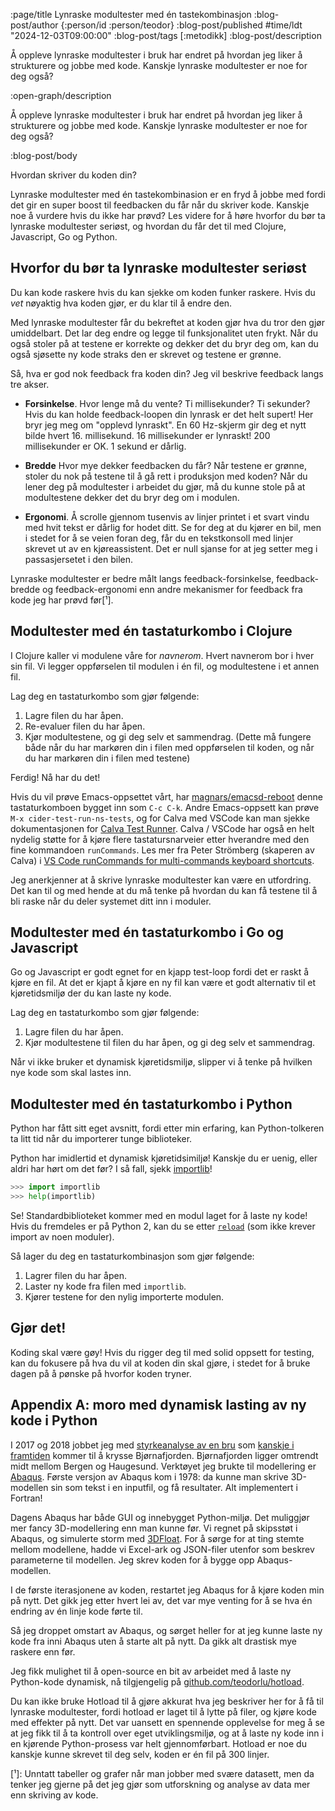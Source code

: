 :page/title Lynraske modultester med én tastekombinasjon
:blog-post/author {:person/id :person/teodor}
:blog-post/published #time/ldt "2024-12-03T09:00:00"
:blog-post/tags [:metodikk]
:blog-post/description

Å oppleve lynraske modultester i bruk har endret på hvordan jeg liker å strukturere og jobbe med kode.
Kanskje lynraske modultester er noe for deg også?

:open-graph/description

Å oppleve lynraske modultester i bruk har endret på hvordan jeg liker å strukturere og jobbe med kode.
Kanskje lynraske modultester er noe for deg også?

:blog-post/body

Hvordan skriver du koden din?

Lynraske modultester med én tastekombinasion er en fryd å jobbe med fordi det gir en super boost til feedbacken du får når du skriver kode.
Kanskje noe å vurdere hvis du ikke har prøvd?
Les videre for å høre hvorfor du bør ta lynraske modultester seriøst, og hvordan du får det til med Clojure, Javascript, Go og Python.

## Hvorfor du bør ta lynraske modultester seriøst

Du kan kode raskere hvis du kan sjekke om koden funker raskere.
Hvis du _vet_ nøyaktig hva koden gjør, er du klar til å endre den.

Med lynraske modultester får du bekreftet at koden gjør hva du tror den gjør
umiddelbart.
Det lar deg endre og legge til funksjonalitet uten frykt.
Når du også stoler på at testene er korrekte og dekker det du bryr deg om, kan
du også sjøsette ny kode straks den er skrevet og testene er grønne.

Så, hva er god nok feedback fra koden din?
Jeg vil beskrive feedback langs tre akser.

- **Forsinkelse**.
  Hvor lenge må du vente?
  Ti millisekunder? Ti sekunder?
  Hvis du kan holde feedback-loopen din lynrask er det helt supert!
  Her bryr jeg meg om "opplevd lynraskt".
  En 60 Hz-skjerm gir deg et nytt bilde hvert 16. millisekund.
  16 millisekunder er lynraskt!
  200 millisekunder er OK.
  1 sekund er dårlig.

- **Bredde**
  Hvor mye dekker feedbacken du får?
  Når testene er grønne, stoler du nok på testene til å gå rett i produksjon med
  koden?
  Når du lener deg på modultester i arbeidet du gjør, må du kunne stole på at
  modultestene dekker det du bryr deg om i modulen.

- **Ergonomi**.
  Å scrolle gjennom tusenvis av linjer printet i et svart vindu med hvit tekst er dårlig for hodet ditt.
  Se for deg at du kjører en bil, men i stedet for å se veien foran deg, får du
  en tekstkonsoll med linjer skrevet ut av en kjøreassistent.
  Det er null sjanse for at jeg setter meg i passasjersetet i den bilen.

Lynraske modultester er bedre målt langs feedback-forsinkelse, feedback-bredde
og feedback-ergonomi enn andre mekanismer for feedback fra kode jeg har prøvd
før[¹].

## Modultester med én tastaturkombo i Clojure

I Clojure kaller vi modulene våre for _navnerom_.
Hvert navnerom bor i hver sin fil.
Vi legger oppførselen til modulen i én fil, og modultestene i et annen fil.

Lag deg en tastaturkombo som gjør følgende:

1. Lagre filen du har åpen.
2. Re-evaluer filen du har åpen.
3. Kjør modultestene, og gi deg selv et sammendrag.
   (Dette må fungere både når du har markøren din i filen med oppførselen til
   koden, og når du har markøren din i filen med testene)

Ferdig!
Nå har du det!

Hvis du vil prøve Emacs-oppsettet vårt, har [magnars/emacsd-reboot] denne tastaturkomboen bygget inn som `C-c C-k`.
Andre Emacs-oppsett kan prøve `M-x cider-test-run-ns-tests`, og for Calva med VSCode kan man sjekke dokumentasjonen for [Calva Test Runner].
Calva / VSCode har også en helt nydelig støtte for å kjøre flere tastatursnarveier etter hverandre med den fine kommandoen `runCommands`.
Les mer fra Peter Strömberg (skaperen av Calva) i [VS Code runCommands for multi-commands keyboard shortcuts].

[magnars/emacsd-reboot]: https://github.com/magnars/emacsd-reboot
[Calva Test Runner]: https://calva.io/test-runner
[VS Code runCommands for multi-commands keyboard shortcuts]: https://blog.agical.se/en/posts/vs-code-runcommands-for-multi-commands-keyboard-shortcuts/

Jeg anerkjenner at å skrive lynraske modultester kan være en utfordring.
Det kan til og med hende at du må tenke på hvordan du kan få testene til å bli
raske når du deler systemet ditt inn i moduler.

## Modultester med én tastaturkombo i Go og Javascript

Go og Javascript er godt egnet for en kjapp test-loop fordi det er raskt å kjøre
en fil.
At det er kjapt å kjøre en ny fil kan være et godt alternativ til et
kjøretidsmiljø der du kan laste ny kode.

Lag deg en tastaturkombo som gjør følgende:

1. Lagre filen du har åpen.
2. Kjør modultestene til filen du har åpen, og gi deg selv et sammendrag.

Når vi ikke bruker et dynamisk kjøretidsmiljø, slipper vi å tenke på hvilken nye
kode som skal lastes inn.

## Modultester med én tastaturkombo i Python

Python har fått sitt eget avsnitt, fordi etter min erfaring, kan Python-tolkeren
ta litt tid når du importerer tunge biblioteker.

Python har imidlertid et dynamisk kjøretidsimiljø!
Kanskje du er uenig, eller aldri har hørt om det før?
I så fall, sjekk [importlib]!

[importlib]: https://docs.python.org/3/library/importlib.html

```python
>>> import importlib
>>> help(importlib)
```

Se!
Standardbiblioteket kommer med en modul laget for å laste ny kode!
Hvis du fremdeles er på Python 2, kan du se etter [`reload`] (som ikke krever
import av noen moduler).

[`reload`]: https://docs.python.org/2.7/library/functions.html#reload

Så lager du deg en tastaturkombinasjon som gjør følgende:

1. Lagrer filen du har åpen.
2. Laster ny kode fra filen med `importlib`.
3. Kjører testene for den nylig importerte modulen.

## Gjør det!

Koding skal være gøy!
Hvis du rigger deg til med solid oppsett for testing, kan du fokusere på hva du
vil at koden din skal gjøre, i stedet for å bruke dagen på å pønske på hvorfor
koden tryner.

## Appendix A: moro med dynamisk lasting av ny kode i Python

I 2017 og 2018 jobbet jeg med [styrkeanalyse av en bru] som [kanskje i framtiden]
kommer til å krysse Bjørnafjorden.
Bjørnafjorden ligger omtrendt midt mellom Bergen og Haugesund.
Verktøyet jeg brukte til modellering er [Abaqus].
Første versjon av Abaqus kom i 1978: da kunne man skrive 3D-modellen sin som tekst i en inputfil, og få resultater.
Alt implementert i Fortran!

[styrkeanalyse av en bru]: https://www.vegvesen.no/globalassets/vegprosjekter/utbygging/e39stordos/vedlegg/sbj-30-c3-nor-90-re-100-summary-report-rev-0.pdf?v=499082
[kanskje i framtiden]: https://www.vegvesen.no/vegprosjekter/europaveg/e39stordos/fjordkryssing-bjornafjorden/

Dagens Abaqus har både GUI og innebygget Python-miljø.
Det muliggjør mer fancy 3D-modellering enn man kunne før.
Vi regnet på skipsstøt i Abaqus, og simulerte storm med [3DFloat].
For å sørge for at ting stemte mellom modellene, hadde vi Excel-ark og
JSON-filer utenfor som beskrev parameterne til modellen.
Jeg skrev koden for å bygge opp Abaqus-modellen.

I de første iterasjonene av koden, restartet jeg Abaqus for å kjøre koden min på
nytt.
Det gikk jeg etter hvert lei av, det var mye venting for å se hva én endring av
én linje kode førte til.

Så jeg droppet omstart av Abaqus, og sørget heller for at jeg kunne laste ny
kode fra inni Abaqus uten å starte alt på nytt.
Da gikk alt drastisk mye raskere enn før.

Jeg fikk mulighet til å open-source en bit av arbeidet med å laste ny
Python-kode dynamisk, nå tilgjengelig på [github.com/teodorlu/hotload].

Du kan ikke bruke Hotload til å gjøre akkurat hva jeg beskriver her for å få til
lynraske modultester, fordi hotload er laget til å lytte på filer, og kjøre kode med effekter på nytt.
Det var uansett en spennende opplevelse for meg å se at jeg fikk til å ta
kontroll over eget utviklingsmiljø, og at å laste ny kode inn i en kjørende
Python-prosess var helt gjennomførbart.
Hotload er noe du kanskje kunne skrevet til deg selv, koden er én fil på 300 linjer.

[3DFloat]: https://ife.no/en/service/3dfloat/
[Abaqus]: https://en.wikipedia.org/wiki/Abaqus
[github.com/teodorlu/hotload]: https://github.com/teodorlu/hotload

[¹]: Unntatt tabeller og grafer når man jobber med svære datasett, men da
     tenker jeg gjerne på det jeg gjør som utforskning og analyse av data mer enn skriving
     av kode.
